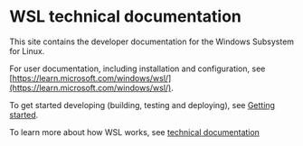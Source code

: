 # WSL technical documentation

This site contains the developer documentation for the Windows Subsystem for Linux. 

For user documentation, including installation and configuration, see [https://learn.microsoft.com/windows/wsl/](https://learn.microsoft.com/windows/wsl/).


To get started developing (building, testing and deploying), see [Getting started](dev-loop.md).

To learn more about how WSL works, see [technical documentation](technical-documentation/index.md)